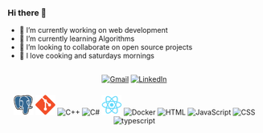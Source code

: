 ### Hi there 👋


<!--
**kaline/kaline** is a ✨ _special_ ✨ repository because its `README.md` (this file) appears on your GitHub profile.

Here are some ideas to get you started
-->


- 🔭 I’m currently working on web development
- 🌱 I’m currently learning Algorithms
- 👯 I’m looking to collaborate on open source projects
-  💚 I love cooking and saturdays mornings

##

<div align="center">
  <a href="mailto:mesquitabfkaline@gmail.com"><img src="https://img.shields.io/badge/-Gmail-%23EA4335?style=for-the-badge&logo=gmail&logoColor=white" alt="Gmail"></a>
  <a href="www.linkedin.com/in/kalinemesquita" target="_blank"><img src="https://img.shields.io/badge/-LinkedIn-%230077B5?style=for-the-badge&logo=linkedin&logoColor=white" alt="LinkedIn"/></a>
</div>

###

<div align="center">
  <img height="40" src="https://raw.githubusercontent.com/devicons/devicon/master/icons/postgresql/postgresql-original.svg" alt="PostgreSQL" title="PostgreSQL" />
  <img height="40" src="https://raw.githubusercontent.com/devicons/devicon/master/icons/git/git-plain.svg" alt="Git" title="Git" />
  <img height="40" src="https://cdn.jsdelivr.net/gh/devicons/devicon/icons/cplusplus/cplusplus-line.svg" alt="C++" title="C++"/>
  <img height="40" src="https://cdn.jsdelivr.net/gh/devicons/devicon/icons/csharp/csharp-line.svg" alt="C#" title="C#" />
  <img height="40" src="https://github.com/devicons/devicon/blob/master/icons/react/react-original.svg" alt="Reactjs" title="Reactjs" />
  <img height="40" src="https://cdn.jsdelivr.net/gh/devicons/devicon/icons/docker/docker-plain.svg" alt="Docker" title="Docker" />
  <img height="40" src="https://cdn.jsdelivr.net/gh/devicons/devicon/icons/html5/html5-plain.svg" alt="HTML" title="HTML" />
  <img height="40" src="https://cdn.jsdelivr.net/gh/devicons/devicon/icons/javascript/javascript-plain.svg" alt="JavaScript" title="JavaScript" />          
  <img height="40" src="https://cdn.jsdelivr.net/gh/devicons/devicon/icons/css3/css3-plain.svg" alt="CSS" title="CSS" />             
  <img height="40" src="https://cdn.jsdelivr.net/gh/devicons/devicon/icons/typescript/typescript-plain.svg" alt="typescript" title="typescript"/>
          
</div>


